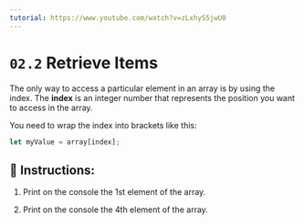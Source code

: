 ```yaml
---
tutorial: https://www.youtube.com/watch?v=zLxhyS5jwU0
---
```


# `02.2` Retrieve Items

The only way to access a particular element in an array is by using the index. The **index** is an integer number that represents the position you want to access in the array.

You need to wrap the index into brackets like this:

```js
let myValue = array[index];
```

## 📝 Instructions:

1. Print on the console the 1st element of the array.

2. Print on the console the 4th element of the array.
